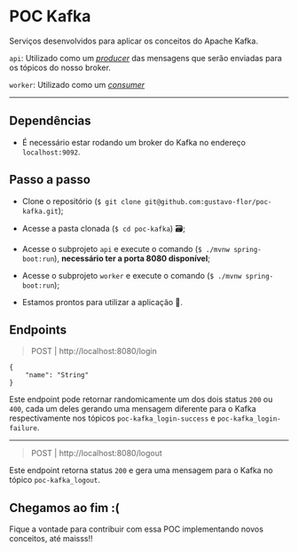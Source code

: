 # POC Kafka

Serviços desenvolvidos para aplicar os conceitos do Apache Kafka.

`api`: Utilizado como um [_producer_](https://docs.confluent.io/platform/current/clients/producer.html) das mensagens que serão enviadas para os tópicos do nosso broker. 

`worker`: Utilizado como um [_consumer_](https://docs.confluent.io/platform/current/clients/consumer.html)

---

## Dependências

- É necessário estar rodando um broker do Kafka no endereço `localhost:9092`.

## Passo a passo

- Clone o repositório (`$ git clone git@github.com:gustavo-flor/poc-kafka.git`);

- Acesse a pasta clonada (`$ cd poc-kafka`) 🗃️;

- Acesse o subprojeto `api` e execute o comando (`$ ./mvnw spring-boot:run`), **necessário ter a porta 8080 disponível**;

- Acesse o subprojeto `worker` e execute o comando (`$ ./mvnw spring-boot:run`); 

- Estamos prontos para utilizar a aplicação 🎉.

## Endpoints

> POST | http://localhost:8080/login

````json5
{
    "name": "String"
}
````

Este endpoint pode retornar randomicamente um dos dois status `200` ou `400`, cada um deles gerando uma mensagem diferente para o Kafka respectivamente nos tópicos `poc-kafka_login-success` e `poc-kafka_login-failure`.

---

> POST | http://localhost:8080/logout

Este endpoint retorna status `200` e gera uma mensagem para o Kafka no tópico `poc-kafka_logout`.

## Chegamos ao fim :(

Fique a vontade para contribuir com essa POC implementando novos conceitos, até maisss!!
